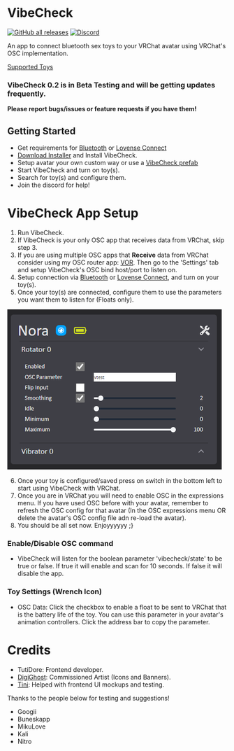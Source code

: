# VibeCheck
[![GitHub all releases](https://img.shields.io/github/downloads/SutekhVRC/VibeCheck/total?color=pink&logoColor=pink&style=for-the-badge)](https://github.com/SutekhVRC/VibeCheck/releases/latest)
[![Discord](https://img.shields.io/discord/1031167339246407721?color=pink&label=Discord&logo=discord&logoColor=pink&style=for-the-badge)](https://discord.gg/g6kUFtMtpw)

An app to connect bluetooth sex toys to your VRChat avatar using VRChat's OSC implementation.


[Supported Toys](https://iostindex.com/?filter0ButtplugSupport=4)

### VibeCheck 0.2 is in Beta Testing and will be getting updates frequently.

**Please report bugs/issues or feature requests if you have them!**

## Getting Started

- Get requirements for [Bluetooth](./docs/Bluetooth.md#requirements) or [Lovense Connect](./docs/LovenseConnect.md#requirements)
- [Download Installer](https://github.com/SutekhVRC/VibeCheck/releases/latest) and Install VibeCheck.
- Setup avatar your own custom way or use a [VibeCheck prefab]()
- Start VibeCheck and turn on toy(s).
- Search for toy(s) and configure them.
- Join the discord for help!

# VibeCheck App Setup

1. Run VibeCheck.
2. If VibeCheck is your only OSC app that receives data from VRChat, skip step 3.
3. If you are using multiple OSC apps that **Receive** data from VRChat consider using my OSC router app: [VOR](https://github.com/SutekhVRC/VOR/releases/latest). Then go to the 'Settings' tab and setup VibeCheck's OSC bind host/port to listen on.
4. Setup connection via [Bluetooth](./docs/Bluetooth.md) or [Lovense Connect](./docs/LovenseConnect.md), and turn on your toy(s).
5. Once your toy(s) are connected, configure them to use the parameters you want them to listen for (Floats only).

![Toy Config](./docs/Toy_config.png)

6. Once your toy is configured/saved press on switch in the bottom left to start using VibeCheck with VRChat.
7. Once you are in VRChat you will need to enable OSC in the expressions menu. If you have used OSC before with your avatar, remember to refresh the OSC config for that avatar (In the OSC expressions menu OR delete the avatar's OSC config file adn re-load the avatar).
8. You should be all set now. Enjoyyyyyy ;}

### Enable/Disable OSC command

- VibeCheck will listen for the boolean parameter 'vibecheck/state' to be true or false. If true it will enable and scan for 10 seconds. If false it will disable the app.

### Toy Settings (Wrench Icon)

- OSC Data: Click the checkbox to enable a float to be sent to VRChat that is the battery life of the toy. You can use this parameter in your avatar's animation controllers. Click the address bar to copy the parameter.

# Credits

- TutiDore: Frontend developer.
- [DigiGhost](https://twitter.com/digi_ghost): Commissioned Artist (Icons and Banners).
- [Tini](https://vrchat.com/home/user/usr_7d526959-f3ab-4226-aa82-dba613df998e): Helped with frontend UI mockups and testing.

Thanks to the people below for testing and suggestions!

- Googii
- Buneskapp
- MikuLove
- Kali
- Nitro
